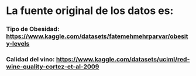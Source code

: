 # La fuente original de los datos es:

### Tipo de Obesidad: https://www.kaggle.com/datasets/fatemehmehrparvar/obesity-levels

### Calidad del vino: https://www.kaggle.com/datasets/uciml/red-wine-quality-cortez-et-al-2009
